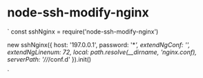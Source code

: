 # node-ssh-modify-nginx

`
const sshNginx = require('node-ssh-modify-nginx')

new sshNginx({
  host: '197.0.0.1',
  password: '***',
  extendNgConf: '',
  extendNgLinenum: 72,
  local: path.resolve(__dirname, 'nginx.conf),
  serverPath: '/*/*/conf.d'
}).init()

`
